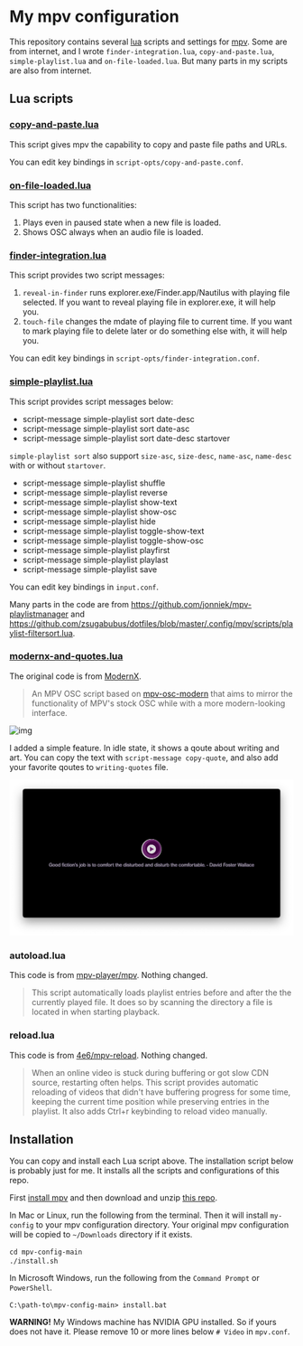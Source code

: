 # My mpv configuration

This repository contains several [lua](http://lua.org) scripts and settings 
for [mpv](https://mpv.io). Some are from internet, and I wrote
`finder-integration.lua`, `copy-and-paste.lua`, `simple-playlist.lua` and 
`on-file-loaded.lua`. But many parts in my scripts are also from internet.

## Lua scripts

### [copy-and-paste.lua](https://github.com/9beach/mpv-config/blob/main/scripts/copy-and-paste.lua)

This script gives mpv the capability to copy and paste file paths and URLs.

You can edit key bindings in `script-opts/copy-and-paste.conf`.

### [on-file-loaded.lua](https://github.com/9beach/mpv-config/blob/main/scripts/on-file-loaded.lua)

This script has two functionalities:

1. Plays even in paused state when a new file is loaded.
2. Shows OSC always when an audio file is loaded.

### [finder-integration.lua](https://github.com/9beach/mpv-config/blob/main/scripts/finder-integration.lua)

This script provides two script messages:
1. `reveal-in-finder` runs explorer.exe/Finder.app/Nautilus with playing file
   selected. If you want to reveal playing file in explorer.exe, it will help
   you.
2. `touch-file` changes the mdate of playing file to current time. If you want
   to mark playing file to delete later or do something else with, it will help
   you.

You can edit key bindings in `script-opts/finder-integration.conf`.

### [simple-playlist.lua](https://github.com/9beach/mpv-config/blob/main/scripts/simple-playlist.lua)

This script provides script messages below:

* script-message simple-playlist sort date-desc
* script-message simple-playlist sort date-asc
* script-message simple-playlist sort date-desc startover

`simple-playlist sort` also support `size-asc`, `size-desc`, `name-asc`,
`name-desc` with or without `startover`.

* script-message simple-playlist shuffle
* script-message simple-playlist reverse
* script-message simple-playlist show-text
* script-message simple-playlist show-osc
* script-message simple-playlist hide
* script-message simple-playlist toggle-show-text
* script-message simple-playlist toggle-show-osc
* script-message simple-playlist playfirst
* script-message simple-playlist playlast
* script-message simple-playlist save

You can edit key bindings in `input.conf`.

Many parts in the code are from <https://github.com/jonniek/mpv-playlistmanager>
and <https://github.com/zsugabubus/dotfiles/blob/master/.config/mpv/scripts/playlist-filtersort.lua>.

### [modernx-and-quotes.lua](https://github.com/9beach/mpv-config/blob/main/scripts/modernx-and-quotes.lua)

The original code is from [ModernX](https://github.com/cyl0/ModernX).

> An MPV OSC script based on 
> [mpv-osc-modern](https://github.com/maoiscat/mpv-osc-modern/) that aims to 
> mirror the functionality of MPV's stock OSC while with a more modern-looking 
> interface.

![img](https://github.com/cyl0/ModernX/blob/main/preview.png?raw=true)

I added a simple feature. In idle state, it shows a qoute about writing and art.
You can copy the text with `script-message copy-quote`, and also add your 
favorite qoutes to `writing-quotes` file.

![img](writing-quotes.png)

### autoload.lua

This code is from [mpv-player/mpv](https://github.com/mpv-player/mpv/blob/master/TOOLS/lua/autoload.lua). Nothing changed.

> This script automatically loads playlist entries before and after the the 
> currently played file. It does so by scanning the directory a file is located
> in when starting playback.

### reload.lua

This code is from [4e6/mpv-reload](https://github.com/4e6/mpv-reload). Nothing changed.

> When an online video is stuck during buffering or got slow CDN source, 
> restarting often helps. This script provides automatic reloading of videos 
> that didn't have buffering progress for some time, keeping the current time 
> position while preserving entries in the playlist. It also adds Ctrl+r 
> keybinding to reload video manually.

## Installation

You can copy and install each Lua script above. The installation script below
is probably just for me. It installs all the scripts and configurations of 
this repo.

First [install mpv](https://mpv.io/installation/) and then download and unzip 
[this repo](https://github.com/9beach/mpv-config/archive/refs/heads/main.zip).

In Mac or Linux, run the following from the terminal. Then it will install 
`my-config` to your mpv configuration directory. Your original mpv 
configuration will be copied to `~/Downloads` directory if it exists.

```console
cd mpv-config-main 
./install.sh
```

In Microsoft Windows, run the following from the `Command Prompt` or
`PowerShell`.

```console
C:\path-to\mpv-config-main> install.bat
```

**WARNING!** My Windows machine has NVIDIA GPU installed. So if yours does not
have it. Please remove 10 or more lines below `# Video` in `mpv.conf`.
